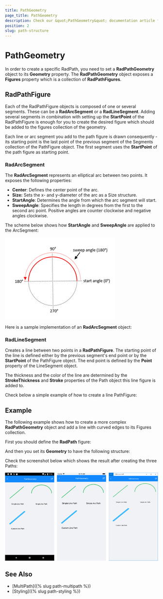 ```yaml
---
title: PathGeometry
page_title: PathGeometry
description: Check our &quot;PathGeometry&quot; documentation article for Telerik Path for Xamarin control.
position: 2
slug: path-structure
---
```


# PathGeometry

In order to create a specific RadPath, you need to set a **RadPathGeometry** object to its **Geometry** property. The **RadPathGeometry** object exposes a **Figures** property which is a collection of **RadPathFigures**. 

## RadPathFigure

Each of the RadPathFigure objects is composed of one or several segments. These can be a **RadArcSegment** or a **RadLineSegment**. Adding several segments in combination with setting up the **StartPoint** of the RadPathFigure is enough for you to create the desired figure which should be added to the figures collection of the geometry. 

Each line or arc segment you add to the path figure is drawn consequently - its starting point is the last point of the previous segment of the Segments collection of the PathFigure object. The first segment uses the **StartPoint** of the path figure as starting point.

### RadArcSegment

The **RadArcSegment** represents an elliptical arc between two points. It exposes the following properties:

* **Center**: Defines the center point of the arc.
* **Size:** Sets the x- and y-diameter of the arc as a Size structure.
* **StartAngle**: Determines the angle from which the arc segment will start. 
* **SweepAngle**: Specifies the length in degrees from the first to the second arc point. Positive angles are counter clockwise and negative angles clockwise.

The scheme below shows how **StartAngle** and **SweepAngle** are applied to the ArcSegment:

![ArcSegment Angles](images/path_arcsegment_scheme.png)

Here is a sample implementation of an **RadArcSegment** object:

<snippet id='path-geometry-simplearc-xaml' />

### RadLineSegment

Creates a line between two points in a **RadPathFigure**. The starting point of the line is defined either by the previous segment's end point or by the **StartPoint** of the PathFigure object. The end point is defined by the **Point** property of the LineSegment object.

The thickness and the color of the line are determined by the **StrokeThickness** and **Stroke** properties of the Path object this line figure is added to.

Check below a simple example of how to create a line PathFigure:

<snippet id='path-geometry-simpleline-xaml'/>

## Example 

The following example shows how to create a more complex **RadPathGeometry** object and add a line with curved edges to its Figures collection. 

First you should define the **RadPath** figure:

<snippet id='path-geometry-customline-xaml'/>

And then you set its **Geometry** to have the following structure:

<snippet id='path-geometry-customline-segment'/>

Check the screenshot below which shows the result after creating the three Paths:

![Path Geometry](images/path_geometry.png)

## See Also

- [MultiPath]({% slug path-multipath %})
- [Styling]({% slug path-styling %})





